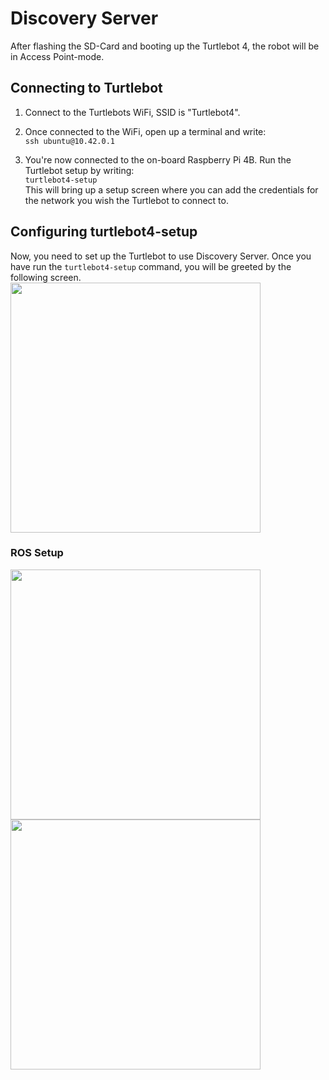# Discovery Server
After flashing the SD-Card and booting up the Turtlebot 4, the robot will be in Access Point-mode. 

## Connecting to Turtlebot 
1. Connect to the Turtlebots WiFi, SSID is "Turtlebot4".

2. Once connected to the WiFi, open up a terminal and write:  
```ssh ubuntu@10.42.0.1```  

3. You're now connected to the on-board Raspberry Pi 4B. Run the Turtlebot setup by writing:  
```turtlebot4-setup```  
This will bring up a setup screen where you can add the credentials for the network you wish the Turtlebot to connect to.

## Configuring turtlebot4-setup
Now, you need to set up the Turtlebot to use Discovery Server. Once you have run the ```turtlebot4-setup``` command, you will be greeted by the following screen. 
<img src="../Assets/Images/Installation/Turtlebot4-setup/TB4_Setup_1.png" width="400">

### ROS Setup

<img src="../Assets/Images/Installation/Turtlebot4-setup/TB4_Setup_2.png" width="400"> 

<img src="../Assets/Images/Installation/Turtlebot4-setup/TB4_Setup_3.png" width="400"> 






